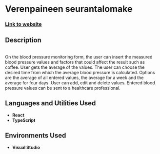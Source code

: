 <h1>Verenpaineen seurantalomake</h1>

 ### [Link to website]([https://youtu.be/7eJexJVCqJo](https://ojesa040-xamk.github.io/verenpaineen_seurantalomake/))

<h2>Description</h2>

<br />
On the blood pressure monitoring form, the user can insert the measured blood pressure values ​​​​and factors that could affect the result such as coffee.
User gets the average of the values. The user can choose the desired time from which the average blood pressure is calculated. Options are the average of all entered values, the average for a week and the average for four days. 
User can add, edit and delete values. Entered blood pressure values can be sent to a healthcare professional. 

<h2>Languages and Utilities Used</h2>

- <b>React</b> 
- <b>TypeScript</b>

<h2>Environments Used </h2>

- <b>Visual Studio</b>
